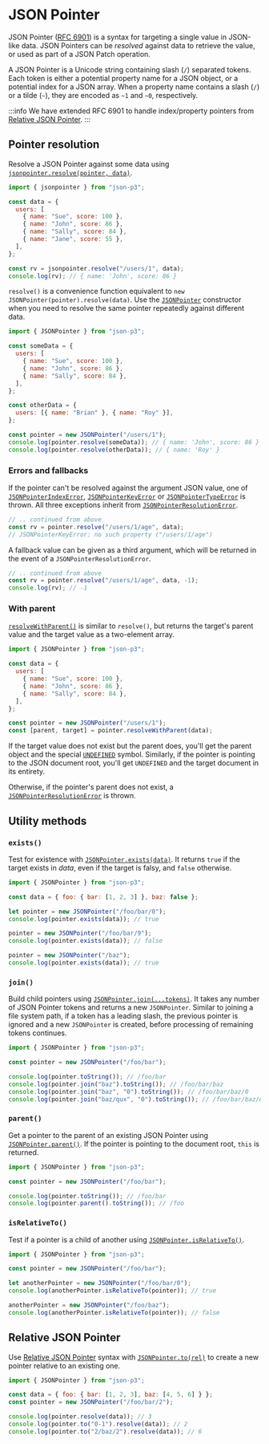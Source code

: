 # JSON Pointer

JSON Pointer ([RFC 6901](https://datatracker.ietf.org/doc/html/rfc6901)) is a syntax for targeting a single value in JSON-like data. JSON Pointers can be _resolved_ against data to retrieve the value, or used as part of a JSON Patch operation.

A JSON Pointer is a Unicode string containing slash (`/`) separated tokens. Each token is either a potential property name for a JSON object, or a potential index for a JSON array. When a property name contains a slash (`/`) or a tilde (`~`), they are encoded as `~1` and `~0`, respectively.

:::info
We have extended RFC 6901 to handle index/property pointers from [Relative JSON Pointer](https://www.ietf.org/id/draft-hha-relative-json-pointer-00.html).
:::

## Pointer resolution

Resolve a JSON Pointer against some data using [`jsonpointer.resolve(pointer, data)`](../api/namespaces/jsonpointer.md#resolve).

```javascript
import { jsonpointer } from "json-p3";

const data = {
  users: [
    { name: "Sue", score: 100 },
    { name: "John", score: 86 },
    { name: "Sally", score: 84 },
    { name: "Jane", score: 55 },
  ],
};

const rv = jsonpointer.resolve("/users/1", data);
console.log(rv); // { name: 'John', score: 86 }
```

`resolve()` is a convenience function equivalent to `new JSONPointer(pointer).resolve(data)`. Use the [`JSONPointer`](../api/classes/jsonpointer.JSONPointer.md) constructor when you need to resolve the same pointer repeatedly against different data.

```javascript
import { JSONPointer } from "json-p3";

const someData = {
  users: [
    { name: "Sue", score: 100 },
    { name: "John", score: 86 },
    { name: "Sally", score: 84 },
  ],
};

const otherData = {
  users: [{ name: "Brian" }, { name: "Roy" }],
};

const pointer = new JSONPointer("/users/1");
console.log(pointer.resolve(someData)); // { name: 'John', score: 86 }
console.log(pointer.resolve(otherData)); // { name: 'Roy' }
```

### Errors and fallbacks

If the pointer can't be resolved against the argument JSON value, one of [`JSONPointerIndexError`](../api/classes/jsonpointer.JSONPointerIndexError.md), [`JSONPointerKeyError`](../api/classes/jsonpointer.JSONPointerKeyError.md) or [`JSONPointerTypeError`](../api/classes/jsonpointer.JSONPointerTypeError.md) is thrown. All three exceptions inherit from [`JSONPointerResolutionError`](../api/classes/jsonpointer.JSONPointerResolutionError.md).

```javascript
// .. continued from above
const rv = pointer.resolve("/users/1/age", data);
// JSONPointerKeyError: no such property ("/users/1/age")
```

A fallback value can be given as a third argument, which will be returned in the event of a `JSONPointerResolutionError`.

```javascript
// .. continued from above
const rv = pointer.resolve("/users/1/age", data, -1);
console.log(rv); // -1
```

### With parent

[`resolveWithParent()`](../api/classes/jsonpointer.JSONPointer.md#resolvewithparent) is similar to `resolve()`, but returns the target's parent value and the target value as a two-element array.

```javascript
import { JSONPointer } from "json-p3";

const data = {
  users: [
    { name: "Sue", score: 100 },
    { name: "John", score: 86 },
    { name: "Sally", score: 84 },
  ],
};

const pointer = new JSONPointer("/users/1");
const [parent, target] = pointer.resolveWithParent(data);
```

If the target value does not exist but the parent does, you'll get the parent object and the special [`UNDEFINED`](../api/namespaces/jsonpointer.md#undefined) symbol. Similarly, if the pointer is pointing to the JSON document root, you'll get `UNDEFINED` and the target document in its entirety.

Otherwise, if the pointer's parent does not exist, a [`JSONPointerResolutionError`](../api/classes/jsonpointer.JSONPointerResolutionError.md) is thrown.

## Utility methods

### `exists()`

Test for existence with [`JSONPointer.exists(data)`](../api/classes/jsonpointer.JSONPointer.md#exists). It returns `true` if the target exists in _data_, even if the target is falsy, and `false` otherwise.

```javascript
import { JSONPointer } from "json-p3";

const data = { foo: { bar: [1, 2, 3] }, baz: false };

let pointer = new JSONPointer("/foo/bar/0");
console.log(pointer.exists(data)); // true

pointer = new JSONPointer("/foo/bar/9");
console.log(pointer.exists(data)); // false

pointer = new JSONPointer("/baz");
console.log(pointer.exists(data)); // true
```

### `join()`

Build child pointers using [`JSONPointer.join(...tokens)`](../api/classes/jsonpointer.JSONPointer.md#join). It takes any number of JSON Pointer tokens and returns a new `JSONPointer`. Similar to joining a file system path, if a token has a leading slash, the previous pointer is ignored and a new `JSONPointer` is created, before processing of remaining tokens continues.

```javascript
import { JSONPointer } from "json-p3";

const pointer = new JSONPointer("/foo/bar");

console.log(pointer.toString()); // /foo/bar
console.log(pointer.join("baz").toString()); // /foo/bar/baz
console.log(pointer.join("baz", "0").toString()); // /foo/bar/baz/0
console.log(pointer.join("baz/qux", "0").toString()); // /foo/bar/baz/qux/0
```

### `parent()`

Get a pointer to the parent of an existing JSON Pointer using [`JSONPointer.parent()`](../api/classes/jsonpointer.JSONPointer.md#parent). If the pointer is pointing to the document root, `this` is returned.

```javascript
import { JSONPointer } from "json-p3";

const pointer = new JSONPointer("/foo/bar");

console.log(pointer.toString()); // /foo/bar
console.log(pointer.parent().toString()); // /foo
```

### `isRelativeTo()`

Test if a pointer is a child of another using [`JSONPointer.isRelativeTo()`](../api/classes/jsonpointer.JSONPointer.md#isrelativeto).

```javascript
import { JSONPointer } from "json-p3";

const pointer = new JSONPointer("/foo/bar");

let anotherPointer = new JSONPointer("/foo/bar/0");
console.log(anotherPointer.isRelativeTo(pointer)); // true

anotherPointer = new JSONPointer("/foo/baz");
console.log(anotherPointer.isRelativeTo(pointer)); // false
```

## Relative JSON Pointer

Use [Relative JSON Pointer](https://www.ietf.org/id/draft-hha-relative-json-pointer-00.html) syntax with [`JSONPointer.to(rel)`](../api/classes/jsonpointer.JSONPointer.md#to) to create a new pointer relative to an existing one.

```javascript
import { JSONPointer } from "json-p3";

const data = { foo: { bar: [1, 2, 3], baz: [4, 5, 6] } };
const pointer = new JSONPointer("/foo/bar/2");

console.log(pointer.resolve(data)); // 3
console.log(pointer.to("0-1").resolve(data)); // 2
console.log(pointer.to("2/baz/2").resolve(data)); // 6
```
